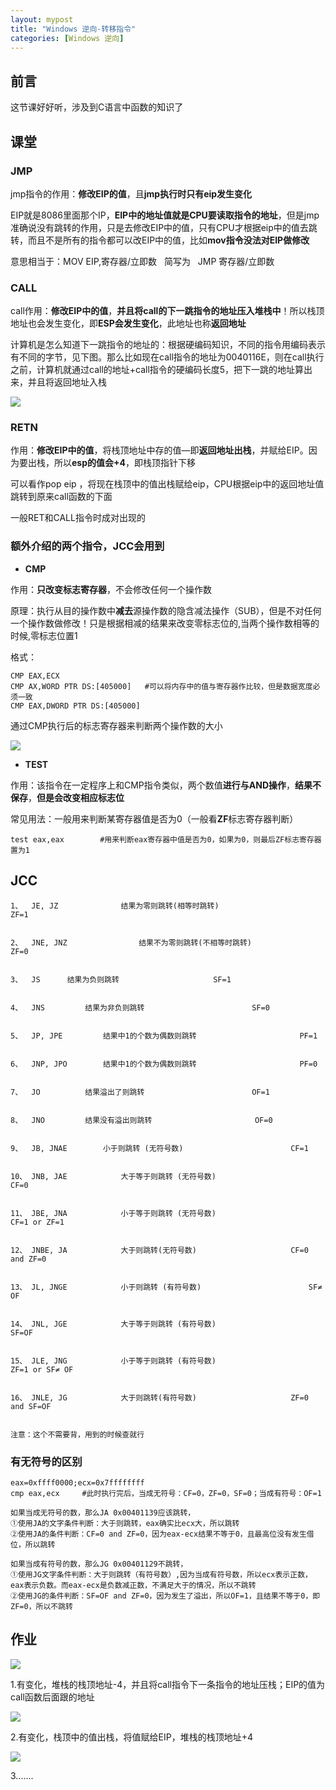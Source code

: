 ```yaml
---
layout: mypost
title: "Windows 逆向-转移指令"
categories: [Windows 逆向]
---
```


## 前言

这节课好好听，涉及到C语言中函数的知识了

## 课堂

### JMP

jmp指令的作用：**修改EIP的值**，且**jmp执行时只有eip发生变化**

EIP就是8086里面那个IP，**EIP中的地址值就是CPU要读取指令的地址**，但是jmp准确说没有跳转的作用，只是去修改EIP中的值，只有CPU才根据eip中的值去跳转，而且不是所有的指令都可以改EIP中的值，比如**mov指令没法对EIP做修改**

意思相当于：MOV EIP,寄存器/立即数   简写为   JMP 寄存器/立即数

### CALL

call作用：**修改EIP中的值**，**并且将call的下一跳指令的地址压入堆栈中**！所以栈顶地址也会发生变化，即**ESP会发生变化**，此地址也称**返回地址**

计算机是怎么知道下一跳指令的地址的：根据硬编码知识，不同的指令用编码表示有不同的字节，见下图。那么比如现在call指令的地址为0040116E，则在call执行之前，计算机就通过call的地址+call指令的硬编码长度5，把下一跳的地址算出来，并且将返回地址入栈

![](images/image-26.png)

### RETN

作用：**修改EIP中的值**，将栈顶地址中存的值—即**返回地址出栈**，并赋给EIP。因为要出栈，所以**esp的值会+4**，即栈顶指针下移

可以看作pop eip ，将现在栈顶中的值出栈赋给eip，CPU根据eip中的返回地址值跳转到原来call函数的下面

一般RET和CALL指令时成对出现的

### 额外介绍的两个指令，JCC会用到

- **CMP**

作用：**只改变标志寄存器**，不会修改任何一个操作数

原理：执行从目的操作数中**减去**源操作数的隐含减法操作（SUB），但是不对任何一个操作数做修改！只是根据相减的结果来改变零标志位的,当两个操作数相等的时候,零标志位置1

格式：

```
CMP EAX,ECX
CMP AX,WORD PTR DS:[405000]   #可以将内存中的值与寄存器作比较，但是数据宽度必须一致
CMP EAX,DWORD PTR DS:[405000]
```

通过CMP执行后的标志寄存器来判断两个操作数的大小

![](images/image-27-1024x694.png)

- **TEST**

作用：该指令在一定程序上和CMP指令类似，两个数值**进行与AND操作**，**结果不保存**，**但是会改变相应标志位**

常见用法：一般用来判断某寄存器值是否为0（一般看**ZF**标志寄存器判断）

```
test eax,eax        #用来判断eax寄存器中值是否为0，如果为0，则最后ZF标志寄存器置为1
```

## JCC

```
1、	JE, JZ       		结果为零则跳转(相等时跳转)						ZF=1	
										
										
2、	JNE, JNZ        		结果不为零则跳转(不相等时跳转)  						ZF=0	
										
										
3、	JS 		结果为负则跳转						SF=1	
										
										
4、	JNS 		结果为非负则跳转						SF=0	
										
										
5、	JP, JPE   		结果中1的个数为偶数则跳转						PF=1	
										
										
6、	JNP, JPO   		结果中1的个数为偶数则跳转						PF=0	
										
										
7、	JO    		结果溢出了则跳转						OF=1	
										
										
8、	JNO    		结果没有溢出则跳转						OF=0	
										
										
9、	JB, JNAE   		小于则跳转 (无符号数)						CF=1	
										
										
10、	JNB, JAE    		大于等于则跳转 (无符号数)						CF=0	
										
										
11、	JBE, JNA    		小于等于则跳转 (无符号数)						CF=1 or ZF=1	
										
										
12、	JNBE, JA    		大于则跳转(无符号数)						CF=0 and ZF=0	
										
										
13、	JL, JNGE    		小于则跳转 (有符号数)						SF≠ OF	
										
										
14、	JNL, JGE    		大于等于则跳转 (有符号数)						SF=OF	
										
										
15、	JLE, JNG    		小于等于则跳转 (有符号数)						ZF=1 or SF≠ OF	
										
										
16、	JNLE, JG    		大于则跳转(有符号数)						ZF=0 and SF=OF	


注意：这个不需要背，用到的时候查就行
```

### 有无符号的区别

```
eax=0xffff0000;ecx=0x7ffffffff
cmp eax,ecx     #此时执行完后，当成无符号：CF=0，ZF=0，SF=0；当成有符号：OF=1

如果当成无符号的数，那么JA 0x00401139应该跳转，
①使用JA的文字条件判断：大于则跳转，eax确实比ecx大，所以跳转
②使用JA的条件判断：CF=0 and ZF=0，因为eax-ecx结果不等于0，且最高位没有发生借位，所以跳转

如果当成有符号的数，那么JG 0x00401129不跳转，
①使用JG文字条件判断：大于则跳转（有符号数）,因为当成有符号数，所以ecx表示正数，eax表示负数。而eax-ecx是负数减正数，不满足大于的情况，所以不跳转
②使用JG的条件判断：SF=OF and ZF=0，因为发生了溢出，所以OF=1，且结果不等于0，即ZF=0，所以不跳转
```

## 作业

![](images/image-28.png)

1.有变化，堆栈的栈顶地址-4，并且将call指令下一条指令的地址压栈；EIP的值为call函数后面跟的地址

![](images/image-29.png)

2.有变化，栈顶中的值出栈，将值赋给EIP，堆栈的栈顶地址+4

![](images/image-30.png)

3.......